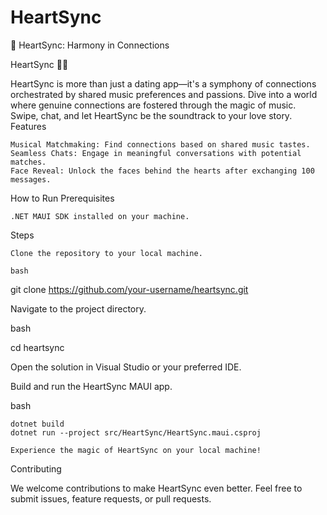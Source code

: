 # HeartSync
💖 HeartSync: Harmony in Connections

HeartSync 🎵💖

HeartSync is more than just a dating app—it's a symphony of connections orchestrated by shared music preferences and passions. Dive into a world where genuine connections are fostered through the magic of music. Swipe, chat, and let HeartSync be the soundtrack to your love story.
Features

    Musical Matchmaking: Find connections based on shared music tastes.
    Seamless Chats: Engage in meaningful conversations with potential matches.
    Face Reveal: Unlock the faces behind the hearts after exchanging 100 messages.

How to Run
Prerequisites

    .NET MAUI SDK installed on your machine.

Steps

    Clone the repository to your local machine.

    bash

git clone https://github.com/your-username/heartsync.git

Navigate to the project directory.

bash

cd heartsync

Open the solution in Visual Studio or your preferred IDE.

Build and run the HeartSync MAUI app.

bash

    dotnet build
    dotnet run --project src/HeartSync/HeartSync.maui.csproj

    Experience the magic of HeartSync on your local machine!

Contributing

We welcome contributions to make HeartSync even better. Feel free to submit issues, feature requests, or pull requests.
